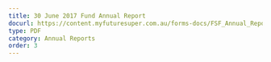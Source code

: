 ```yaml
---
title: 30 June 2017 Fund Annual Report
docurl: https://content.myfuturesuper.com.au/forms-docs/FSF_Annual_Report_2017.pdf
type: PDF
category: Annual Reports
order: 3
---
```

 